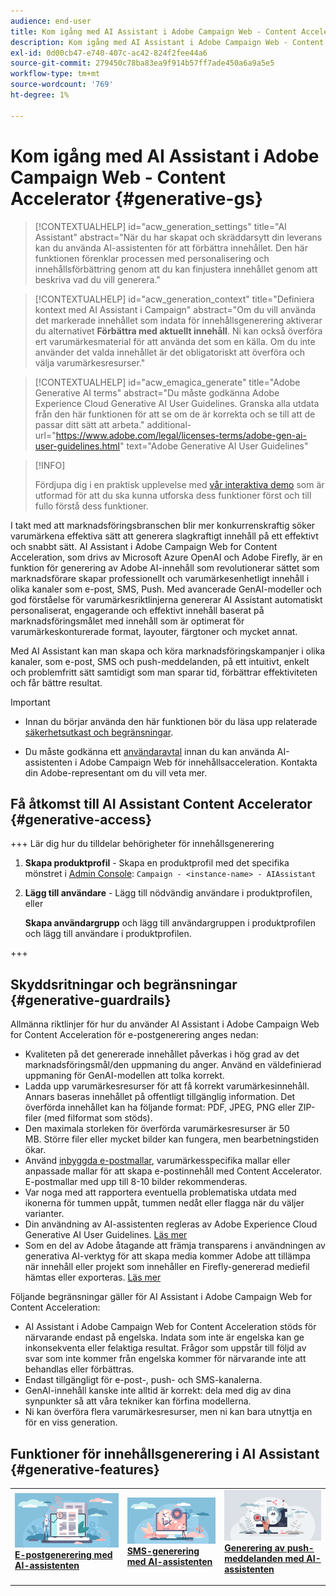 ```yaml
---
audience: end-user
title: Kom igång med AI Assistant i Adobe Campaign Web - Content Accelerator
description: Kom igång med AI Assistant i Adobe Campaign Web - Content Accelerator
exl-id: 0d00cb47-e740-407c-ac42-824f2fee44a6
source-git-commit: 279450c78ba83ea9f914b57ff7ade450a6a9a5e5
workflow-type: tm+mt
source-wordcount: '769'
ht-degree: 1%

---
```


# Kom igång med AI Assistant i Adobe Campaign Web - Content Accelerator  {#generative-gs}

>[!CONTEXTUALHELP]
>id="acw_generation_settings"
>title="AI Assistant"
>abstract="När du har skapat och skräddarsytt din leverans kan du använda AI-assistenten för att förbättra innehållet. Den här funktionen förenklar processen med personalisering och innehållsförbättring genom att du kan finjustera innehållet genom att beskriva vad du vill generera."


>[!CONTEXTUALHELP]
>id="acw_generation_context"
>title="Definiera kontext med AI Assistant i Campaign"
>abstract="Om du vill använda det markerade innehållet som indata för innehållsgenerering aktiverar du alternativet **Förbättra med aktuellt innehåll**. Ni kan också överföra ert varumärkesmaterial för att använda det som en källa. Om du inte använder det valda innehållet är det obligatoriskt att överföra och välja varumärkesresurser."

>[!CONTEXTUALHELP]
>id="acw_emagica_generate"
>title="Adobe Generative AI terms"
>abstract="Du måste godkänna Adobe Experience Cloud Generative AI User Guidelines. Granska alla utdata från den här funktionen för att se om de är korrekta och se till att de passar ditt sätt att arbeta."
>additional-url="https://www.adobe.com/legal/licenses-terms/adobe-gen-ai-user-guidelines.html" text="Adobe Generative AI User Guidelines"

>[!INFO]
>
>Fördjupa dig i en praktisk upplevelse med [vår interaktiva demo](https://experienceleague.adobe.com/en/apps/journey-optimizer/ai-assistant-content-accelerator) som är utformad för att du ska kunna utforska dess funktioner först och till fullo förstå dess funktioner.


I takt med att marknadsföringsbranschen blir mer konkurrenskraftig söker varumärkena effektiva sätt att generera slagkraftigt innehåll på ett effektivt och snabbt sätt. AI Assistant i Adobe Campaign Web for Content Acceleration, som drivs av Microsoft Azure OpenAI och Adobe Firefly, är en funktion för generering av Adobe AI-innehåll som revolutionerar sättet som marknadsförare skapar professionellt och varumärkesenhetligt innehåll i olika kanaler som e-post, SMS, Push. Med avancerade GenAI-modeller och god förståelse för varumärkesriktlinjerna genererar AI Assistant automatiskt personaliserat, engagerande och effektivt innehåll baserat på marknadsföringsmålet med innehåll som är optimerat för varumärkeskonturerade format, layouter, färgtoner och mycket annat.

Med AI Assistant kan man skapa och köra marknadsföringskampanjer i olika kanaler, som e-post, SMS och push-meddelanden, på ett intuitivt, enkelt och problemfritt sätt samtidigt som man sparar tid, förbättrar effektiviteten och får bättre resultat.

>[!IMPORTANT]
>
>* Innan du börjar använda den här funktionen bör du läsa upp relaterade [säkerhetsutkast och begränsningar](#generative-guardrails).
>
>* Du måste godkänna ett [användaravtal](https://www.adobe.com/legal/licenses-terms/adobe-dx-gen-ai-user-guidelines.html) innan du kan använda AI-assistenten i Adobe Campaign Web för innehållsacceleration. Kontakta din Adobe-representant om du vill veta mer.

## Få åtkomst till AI Assistant Content Accelerator {#generative-access}

+++  Lär dig hur du tilldelar behörigheter för innehållsgenerering

1. **Skapa produktprofil** - Skapa en produktprofil med det specifika mönstret i [Admin Console](https://stage.adminconsole.adobe.com/): `Campaign - <instance-name> - AIAssistant`

1. **Lägg till användare** - Lägg till nödvändig användare i produktprofilen,
eller

   **Skapa användargrupp** och lägg till användargruppen i produktprofilen och lägg till användare i produktprofilen.

+++

## Skyddsritningar och begränsningar {#generative-guardrails}

Allmänna riktlinjer för hur du använder AI Assistant i Adobe Campaign Web for Content Acceleration för e-postgenerering anges nedan:

* Kvaliteten på det genererade innehållet påverkas i hög grad av det marknadsföringsmål/den uppmaning du anger. Använd en väldefinierad uppmaning för GenAI-modellen att tolka korrekt. 
* Ladda upp varumärkesresurser för att få korrekt varumärkesinnehåll. Annars baseras innehållet på offentligt tillgänglig information. Det överförda innehållet kan ha följande format: PDF, JPEG, PNG eller ZIP-filer (med filformat som stöds).
* Den maximala storleken för överförda varumärkesresurser är 50 MB. Större filer eller mycket bilder kan fungera, men bearbetningstiden ökar.
* Använd [inbyggda e-postmallar](../email/create-email-templates.md), varumärkesspecifika mallar eller anpassade mallar för att skapa e-postinnehåll med Content Accelerator. E-postmallar med upp till 8-10 bilder rekommenderas.
* Var noga med att rapportera eventuella problematiska utdata med ikonerna för tummen uppåt, tummen nedåt eller flagga när du väljer varianter.
* Din användning av AI-assistenten regleras av Adobe Experience Cloud Generative AI User Guidelines. [Läs mer](https://www.adobe.com/legal/licenses-terms/adobe-dx-gen-ai-user-guidelines.html)
* Som en del av Adobe åtagande att främja transparens i användningen av generativa AI-verktyg för att skapa media kommer Adobe att tillämpa  när innehåll eller projekt som innehåller en Firefly-genererad mediefil hämtas eller exporteras. [Läs mer](https://helpx.adobe.com/firefly/using/content-credentials.html)

Följande begränsningar gäller för AI Assistant i Adobe Campaign Web for Content Acceleration:

* AI Assistant i Adobe Campaign Web for Content Acceleration stöds för närvarande endast på engelska. Indata som inte är engelska kan ge inkonsekventa eller felaktiga resultat. Frågor som uppstår till följd av svar som inte kommer från engelska kommer för närvarande inte att behandlas eller förbättras.
* Endast tillgängligt för e-post-, push- och SMS-kanalerna.
* GenAI-innehåll kanske inte alltid är korrekt: dela med dig av dina synpunkter så att våra tekniker kan förfina modellerna.
* Ni kan överföra flera varumärkesresurser, men ni kan bara utnyttja en för en viss generation.

## Funktioner för innehållsgenerering i AI Assistant {#generative-features}

<table style="table-layout:fixed"><tr style="border: 0;">
<td>
<a href="generative-content.md">
<img alt="E-postgenerering" src="assets/do-not-localize/text-genai.jpeg">
</a>
<div>
<a href="generative-content.md"><strong>E-postgenerering med AI-assistenten</strong></a>
</div>
<p>
</td>
<td>
<a href="generative-sms.md">
<img alt="SMS-generering" src="assets/do-not-localize/image-genai.jpeg">
</a>
<div><a href="generative-sms.md"><strong>SMS-generering med AI-assistenten</strong>
</div>
<p>
</td>
<td>
<a href="generative-push.md">
<img alt="Push-generering" src="assets/do-not-localize/email-genai.jpeg">
</a>
<div>
<a href="generative-push.md"><strong>Generering av push-meddelanden med AI-assistenten</strong></a>
</div>
<p></td>
</tr></table>
